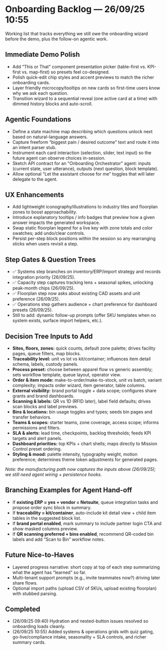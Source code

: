 # Onboarding Backlog — 26/09/25 10:55

Working list that tracks everything we still owe the onboarding wizard before the demo, plus the follow-on agentic work.

## Immediate Demo Polish
- Add “This or That” component presentation picker (table-first vs. KPI-first vs. map-first) so presets feel co-designed.
- Polish quick-edit chip styles and accent previews to match the richer onboarding cards.
- Layer friendly microcopy/tooltips on new cards so first-time users know why we ask each question.
- Transition wizard to a sequential reveal (one active card at a time) with dimmed history blocks and auto-scroll.

## Agentic Foundations
- Define a state machine map describing which questions unlock next based on natural-language answers.
- Capture freeform “biggest pain / desired outcome” text and route it into an intent parser stub.
- Instrument each card interaction (selection, slider, text input) so the future agent can observe choices in-session.
- Sketch API contract for an "Onboarding Orchestrator" agent: inputs (current state, user utterance), outputs (next question, block template).
- Allow optional “Let the assistant choose for me" toggles that will later delegate to the agent.

## UX Enhancements
- Add lightweight iconography/illustrations to industry tiles and floorplan zones to boost approachability.
- Introduce explanatory tooltips / info badges that preview how a given answer impacts the generated workspace.
- Swap static floorplan legend for a live key with zone totals and color swatches; add undo/clear controls.
- Persist per-step block positions within the session so any rearranging sticks when users revisit a step.

## Step Gates & Question Trees
- ✅ Systems step branches on inventory/ERP/import strategy and records integration priority (26/09/25).
- ✅ Capacity step captures tracking lens + seasonal spikes, unlocking peak-month chips (26/09/25).
- ✅ Floorplan step now asks about existing CAD assets and unit preference (26/09/25).
- ✅ Operations step gathers audience + chart preference for dashboard presets (26/09/25).
- Still to add: dynamic follow-up prompts (offer SKU templates when no system exists, surface import helpers, etc.).

## Decision Tree Inputs to Add
- **Sites, floors, zones:** quick counts, default zone palette; drives facility pages, queue filters, map blocks.
- **Traceability level:** unit vs lot vs kit/container; influences item detail schema, labels, custody panels.
- **Process preset:** choose between apparel flow vs generic assembly; sets workflow template, queue layout, operator view.
- **Order & item mode:** make-to-order/make-to-stock, unit vs batch, variant complexity; impacts order wizard, item generator, table columns.
- **External visibility:** brand portal toggle + data scope; configures share grants and brand dashboards.
- **Scanning & labels:** QR vs 1D (RFID later), label field defaults; drives scan blocks and label previews.
- **Bins & locations:** bin usage toggles and types; seeds bin pages and transfer behaviors.
- **Teams & scopes:** starter teams, zone coverage, access scope; informs permissions and filters.
- **SLA & alerts:** lead time, checkpoints, backlog thresholds; feeds KPI targets and alert panels.
- **Dashboard priorities:** top KPIs + chart shells; maps directly to Mission Control preset ordering.
- **Styling & mood:** palette intensity, typography weight, motion preference; determines theme token adjustments for generated pages.

_Note: the manufacturing path now captures the inputs above (26/09/25); we still need agent wiring + persistence hooks._

## Branching Examples for Agent Hand-off
- If **existing ERP = yes + vendor = Netsuite**, queue integration tasks and propose order sync block in summary.
- If **traceability = kit/container**, auto-include kit detail view + child item tables in the suggested block list.
- If **brand portal enabled**, mark summary to include partner login CTA and show masked columns preview.
- If **QR scanning preferred + bins enabled**, recommend QR-coded bin labels and add “Scan to Bin” workflow notes.

## Future Nice-to-Haves
- Layered progress narrative: short copy at top of each step summarizing what the agent has “learned” so far.
- Multi-tenant support prompts (e.g., invite teammates now?) driving later share flows.
- Optional import paths (upload CSV of SKUs, upload existing floorplan) with stubbed parsing.

## Completed
- (26/09/25 09:40) Hydration and nested-button issues resolved so onboarding loads cleanly.
- (26/09/25 10:55) Added systems & operations grids with quiz gating, go-live/compliance intake, seasonality + SLA controls, and richer summary cards.
